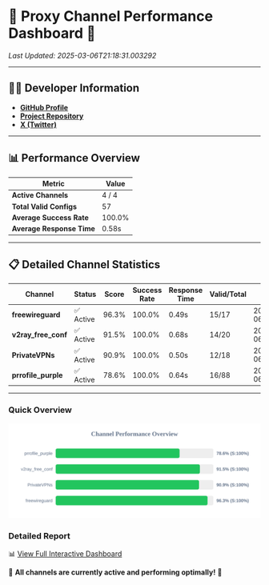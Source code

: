 # 🌟 Proxy Channel Performance Dashboard 🌟

_Last Updated: 2025-03-06T21:18:31.003292_

---

## 👩‍💻 Developer Information

- **[GitHub Profile](https://github.com/4n0nymou3)**  
- **[Project Repository](https://github.com/4n0nymou3/multi-proxy-config-fetcher)**  
- **[X (Twitter)](https://x.com/4n0nymou3)**  

---

## 📊 Performance Overview

| Metric                | Value       |
|-----------------------|-------------|
| **Active Channels**   | 4 / 4       |
| **Total Valid Configs** | 57          |
| **Average Success Rate** | 100.0%      |
| **Average Response Time** | 0.58s       |

---

## 📋 Detailed Channel Statistics

| Channel          | Status     | Score  | Success Rate | Response Time | Valid/Total | Last Success               |
|------------------|------------|--------|--------------|---------------|-------------|----------------------------|
| **freewireguard**  | ✅ Active  | 96.3%  | 100.0% | 0.49s         | 15/17       | 2025-03-06T21:18:31.001641 |
| **v2ray_free_conf**  | ✅ Active  | 91.5%  | 100.0% | 0.68s         | 14/20       | 2025-03-06T21:18:29.955769 |
| **PrivateVPNs**  | ✅ Active  | 90.9%  | 100.0% | 0.50s         | 12/18       | 2025-03-06T21:18:30.485554 |
| **prrofile_purple**  | ✅ Active  | 78.6%  | 100.0% | 0.64s         | 16/88       | 2025-03-06T21:18:29.168940 |

---

### Quick Overview
<div align="center">
  <a href="https://raw.githubusercontent.com/nullluser/NullRepo/refs/heads/main/assets/channel_stats_chart.svg">
    <img src="https://raw.githubusercontent.com/nullluser/NullRepo/refs/heads/main/assets/channel_stats_chart.svg" alt="Source Performance Statistics" width="800">
  </a>
</div>

### Detailed Report
📊 [View Full Interactive Dashboard](https://htmlpreview.github.io/?https://github.com/nullluser/NullRepo/blob/main/assets/performance_report.html)

🎉 **All channels are currently active and performing optimally!** 🎉
